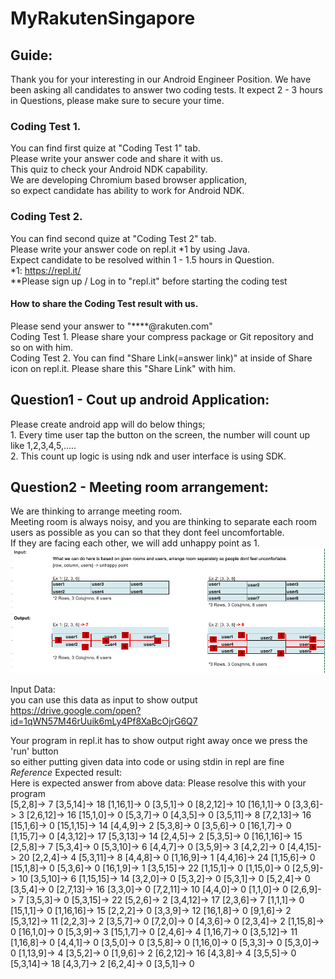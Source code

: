 # MyRakutenSingapore

	
## Guide:

Thank you for your interesting in our Android Engineer Position.
	We have been asking all candidates to answer two coding tests. It expect 2 - 3 hours in Questions, please make sure to secure your time.
	
### Coding Test 1.
You can find first quize at "Coding Test 1" tab.   
Please write your answer code and share it with us.  
This quiz to check your Android NDK capability.   
We are developing Chromium based browser application,  
so expect candidate has ability to work for Android NDK.  
	
### Coding Test 2.  
You can find second quize at "Coding Test 2" tab.   
Please write your answer code on repl.it *1 by using Java.   
Expect candidate to be resolved within 1 - 1.5 hours in Question.  
*1: <https://repl.it/>   
**Please sign up / Log in to "repl.it" before starting the coding test  
	
#### How to share the Coding Test result with us.
Please send your answer to "****@rakuten.com"  
Coding Test 1. Please share your compress package or Git repository and so on with him.  
Coding Test 2. You can find "Share Link(=answer link)" at inside of Share icon on repl.it. Please share this "Share Link" with him.  

	
## Question1 - Cout up android Application:
Please create android app will do below things;  
	1. Every time user tap the button on the screen, the number will count up like 1,2,3,4,5,.....  
	2. This count up logic is using ndk and user interface is using SDK.  

## Question2 - Meeting room arrangement:

We are thinking to arrange meeting room.  
Meeting room is always noisy, and you are thinking to separate each room users as possible as you can so that they dont feel uncomfortable.  							
If they are facing each other, we will add unhappy point as 1.  	
![](./images/input_output.png)		
								
Input Data:							
you can use this data as input to show output  
<https://drive.google.com/open?id=1qWN57M46rUuik6mLy4Pf8XaBcOjrG6Q7>				
								
Your program in repl.it has to show output right away once we press the 'run' button						
so either putting given data into code or using stdin in repl are fine								
	*Reference* Expected result:							
		Here is expected answer from above data: Please resolve this with your program						
		[5,2,8]-> 7 [3,5,14]-> 18 [1,16,1]-> 0 [3,5,1]-> 0 [8,2,12]-> 10 [16,1,1]-> 0 [3,3,6]-> 3 [2,6,12]-> 16 [15,1,0]-> 0 [5,3,7]-> 0 [4,3,5]-> 0 [3,5,11]-> 8 [7,2,13]-> 16 [15,1,6]-> 0 [15,1,15]-> 14 [4,4,9]-> 2 [5,3,8]-> 0 [3,5,6]-> 0 [16,1,7]-> 0 [1,15,7]-> 0 [4,3,12]-> 17 [5,3,13]-> 14 [2,4,5]-> 2 [5,3,5]-> 0 [16,1,16]-> 15 [2,5,8]-> 7 [5,3,4]-> 0 [5,3,10]-> 6 [4,4,7]-> 0 [3,5,9]-> 3 [4,2,2]-> 0 [4,4,15]-> 20 [2,2,4]-> 4 [5,3,11]-> 8 [4,4,8]-> 0 [1,16,9]-> 1 [4,4,16]-> 24 [1,15,6]-> 0 [15,1,8]-> 0 [5,3,6]-> 0 [16,1,9]-> 1 [3,5,15]-> 22 [1,15,1]-> 0 [1,15,0]-> 0 [2,5,9]-> 10 [3,5,10]-> 6 [1,15,15]-> 14 [3,2,0]-> 0 [5,3,2]-> 0 [5,3,1]-> 0 [5,2,4]-> 0 [3,5,4]-> 0 [2,7,13]-> 16 [3,3,0]-> 0 [7,2,11]-> 10 [4,4,0]-> 0 [1,1,0]-> 0 [2,6,9]-> 7 [3,5,3]-> 0 [5,3,15]-> 22 [5,2,6]-> 2 [3,4,12]-> 17 [2,3,6]-> 7 [1,1,1]-> 0 [15,1,1]-> 0 [1,16,16]-> 15 [2,2,2]-> 0 [3,3,9]-> 12 [16,1,8]-> 0 [9,1,6]-> 2 [5,3,12]-> 11 [2,2,3]-> 2 [3,5,7]-> 0 [7,2,0]-> 0 [4,3,6]-> 0 [2,3,4]-> 2 [1,15,8]-> 0 [16,1,0]-> 0 [5,3,9]-> 3 [15,1,7]-> 0 [2,4,6]-> 4 [1,16,7]-> 0 [3,5,12]-> 11 [1,16,8]-> 0 [4,4,1]-> 0 [3,5,0]-> 0 [3,5,8]-> 0 [1,16,0]-> 0 [5,3,3]-> 0 [5,3,0]-> 0 [1,13,9]-> 4 [3,5,2]-> 0 [1,9,6]-> 2 [6,2,12]-> 16 [4,3,8]-> 4 [3,5,5]-> 0 [5,3,14]-> 18 [4,3,7]-> 2 [6,2,4]-> 0 [3,5,1]-> 0						
								
								
								
	